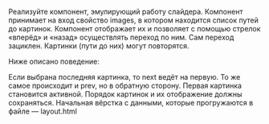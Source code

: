Реализуйте компонент, эмулирующий работу слайдера. Компонент принимает на вход свойство images, в котором находится список путей до картинок. Компонент отображает их и позволяет с помощью стрелок «вперёд» и «назад» осуществлять переход по ним. Сам переход зациклен. Картинки (пути до них) могут повторятся.

Ниже описано поведение:

Если выбрана последняя картинка, то next ведёт на первую. То же самое происходит и prev, но в обратную сторону.
Первая картинка становится активной. Порядок картинок и их отображение должны сохраняться.
Начальная вёрстка с данными, которые прогружаются в файле — layout.html